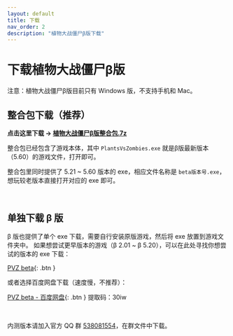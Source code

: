 ```yaml
---
layout: default
title: 下载
nav_order: 2
description: "植物大战僵尸β版下载"
---
```


# 下载植物大战僵尸β版

注意：植物大战僵尸β版目前只有 Windows 版，不支持手机和 Mac。

## **整合包下载（推荐）**

**点击这里下载 → [植物大战僵尸β版整合包.7z](https://www.lanzous.com/i96gcad)**

整合包已经包含了游戏本体，其中 `PlantsVsZombies.exe` 就是β版最新版本（5.60）的游戏文件，打开即可。

整合包里同时提供了 5.21 ~ 5.60 版本的 exe，相应文件名称是 `beta版本号.exe`，想玩较老版本直接打开对应的 exe 即可。

<br/>

## 单独下载 β 版

β 版也提供了单个 exe 下载，需要自行安装原版游戏，然后将 exe 放置到游戏文件夹中。
如果想尝试更早版本的游戏（β 2.01 ~ β 5.20），可以在此处寻找你想尝试的版本的 exe 下载：

[PVZ beta](https://www.lanzous.com/b00z7v7ri){: .btn }

或者选择百度网盘下载（速度慢，不推荐）：

[PVZ beta - 百度网盘](https://pan.baidu.com/s/1Zpbiy_4ZH7dt1FPhghJ2Fg){: .btn } 提取码：30iw

<br/>

内测版本请加入官方 QQ 群 [538081554](https://jq.qq.com/?_wv=1027&k=5aAFsMt)，在群文件中下载。
